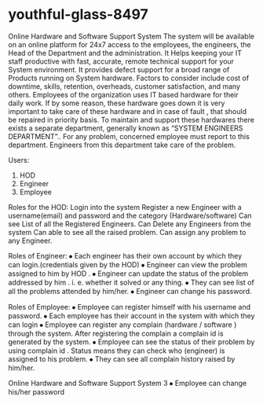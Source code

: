 # youthful-glass-8497
Online Hardware and Software Support System
The system will be available on an online platform for 24x7 access to the employees,
the engineers, the Head of the Department and the administration. It Helps keeping
your IT staff productive with fast, accurate, remote technical support for your System
environment. It provides defect support for a broad range of Products running on
System hardware.
Factors to consider include cost of downtime, skills, retention, overheads, customer
satisfaction, and many others.
Employees of the organization uses IT based hardware for their daily work. If by some
reason, these hardware goes down it is very
important to take care of these hardware and in case of fault , that should be repaired in
priority basis. To maintain and support these
hardwares there exists a separate department, generally known as “SYSTEM
ENGINEERS DEPARTMENT”.. For any problem, concerned
employee must report to this department. Engineers from this department take care of
the problem.

Users:
1. HOD
2. Engineer
3. Employee

Roles for the HOD:
Login into the system
Register a new Engineer with a username(email) and
password and the category (Hardware/software)
Can see List of all the Registered Engineers.
Can Delete any Engineers from the system
Can able to see all the raised problem.
Can assign any problem to any Engineer.

Roles of Engineer:
⦁ Each engineer has their own account by which they can login.(credentials given by
the HOD)
⦁ Engineer can view the problem assigned to him by HOD .
⦁ Engineer can update the status of the problem addressed by him . i. e. whether it
solved or any
thing.
⦁ They can see list of all the problems attended by him/her.
⦁ Engineer can change his password.

Roles of Employee:
⦁ Employee can register himself with his username and password.
⦁ Each employee has their account in the system with which they can login
⦁ Employee can register any complain (hardware / software ) through the system.
After
registering the complain a complain id is generated by the system.
⦁ Employee can see the status of their problem by using complain id . Status means
they can
check who (engineer) is assigned to his problem.
⦁ They can see all complain history raised by him/her.

Online Hardware and Software Support System 3
⦁ Employee can change his/her password
